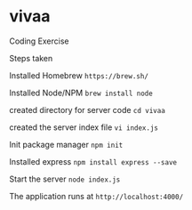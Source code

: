 # vivaa
Coding Exercise

Steps taken

Installed Homebrew
`https://brew.sh/`

Installed Node/NPM
`brew install node`

created directory for server code
`cd vivaa`

created the server index file
`vi index.js`

Init package manager
`npm init`

Installed express 
`npm install express --save`

Start the server
`node index.js`

The application runs at 
`http://localhost:4000/`